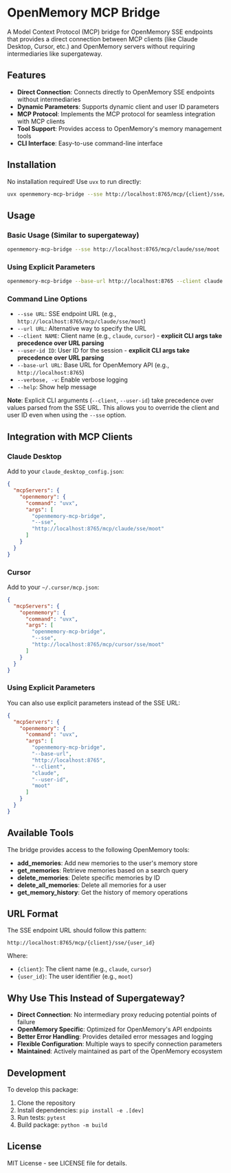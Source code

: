 # OpenMemory MCP Bridge

A Model Context Protocol (MCP) bridge for OpenMemory SSE endpoints that provides a direct connection between MCP clients (like Claude Desktop, Cursor, etc.) and OpenMemory servers without requiring intermediaries like supergateway.

## Features

- **Direct Connection**: Connects directly to OpenMemory SSE endpoints without intermediaries
- **Dynamic Parameters**: Supports dynamic client and user ID parameters
- **MCP Protocol**: Implements the MCP protocol for seamless integration with MCP clients
- **Tool Support**: Provides access to OpenMemory's memory management tools
- **CLI Interface**: Easy-to-use command-line interface

## Installation

No installation required! Use `uvx` to run directly:

```bash
uvx openmemory-mcp-bridge --sse http://localhost:8765/mcp/{client}/sse/{userid}
```

## Usage

### Basic Usage (Similar to supergateway)

```bash
openmemory-mcp-bridge --sse http://localhost:8765/mcp/claude/sse/moot
```

### Using Explicit Parameters

```bash
openmemory-mcp-bridge --base-url http://localhost:8765 --client claude --user-id userid
```

### Command Line Options

- `--sse URL`: SSE endpoint URL (e.g., `http://localhost:8765/mcp/claude/sse/moot`)
- `--url URL`: Alternative way to specify the URL
- `--client NAME`: Client name (e.g., `claude`, `cursor`) - **explicit CLI args take precedence over URL parsing**
- `--user-id ID`: User ID for the session - **explicit CLI args take precedence over URL parsing**
- `--base-url URL`: Base URL for OpenMemory API (e.g., `http://localhost:8765`)
- `--verbose, -v`: Enable verbose logging
- `--help`: Show help message

**Note**: Explicit CLI arguments (`--client`, `--user-id`) take precedence over values parsed from the SSE URL. This allows you to override the client and user ID even when using the `--sse` option.

## Integration with MCP Clients

### Claude Desktop

Add to your `claude_desktop_config.json`:

```json
{
  "mcpServers": {
    "openmemory": {
      "command": "uvx",
      "args": [
        "openmemory-mcp-bridge",
        "--sse",
        "http://localhost:8765/mcp/claude/sse/moot"
      ]
    }
  }
}
```

### Cursor

Add to your `~/.cursor/mcp.json`:

```json
{
  "mcpServers": {
    "openmemory": {
      "command": "uvx",
      "args": [
        "openmemory-mcp-bridge",
        "--sse",
        "http://localhost:8765/mcp/cursor/sse/moot"
      ]
    }
  }
}
```

### Using Explicit Parameters

You can also use explicit parameters instead of the SSE URL:

```json
{
  "mcpServers": {
    "openmemory": {
      "command": "uvx",
      "args": [
        "openmemory-mcp-bridge",
        "--base-url",
        "http://localhost:8765",
        "--client",
        "claude",
        "--user-id",
        "moot"
      ]
    }
  }
}
```

## Available Tools

The bridge provides access to the following OpenMemory tools:

- **add_memories**: Add new memories to the user's memory store
- **get_memories**: Retrieve memories based on a search query
- **delete_memories**: Delete specific memories by ID
- **delete_all_memories**: Delete all memories for a user
- **get_memory_history**: Get the history of memory operations

## URL Format

The SSE endpoint URL should follow this pattern:
```
http://localhost:8765/mcp/{client}/sse/{user_id}
```

Where:
- `{client}`: The client name (e.g., `claude`, `cursor`)
- `{user_id}`: The user identifier (e.g., `moot`)

## Why Use This Instead of Supergateway?

- **Direct Connection**: No intermediary proxy reducing potential points of failure
- **OpenMemory Specific**: Optimized for OpenMemory's API endpoints
- **Better Error Handling**: Provides detailed error messages and logging
- **Flexible Configuration**: Multiple ways to specify connection parameters
- **Maintained**: Actively maintained as part of the OpenMemory ecosystem

## Development

To develop this package:

1. Clone the repository
2. Install dependencies: `pip install -e .[dev]`
3. Run tests: `pytest`
4. Build package: `python -m build`

## License

MIT License - see LICENSE file for details. 